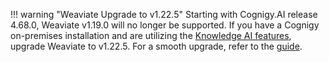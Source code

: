 !!! warning "Weaviate Upgrade to v1.22.5"
    Starting with Cognigy.AI release 4.68.0, Weaviate v1.19.0 will no longer be supported. If you have a Cognigy on-premises installation and are utilizing the [Knowledge AI features](https://docs.cognigy.com/ai/knowledge-ai/overview/), upgrade Weaviate to v1.22.5. For a smooth upgrade, refer to the [guide](https://docs.cognigy.com/ai/installation/migration/weaviate-upgrade-to-1.22.5/).